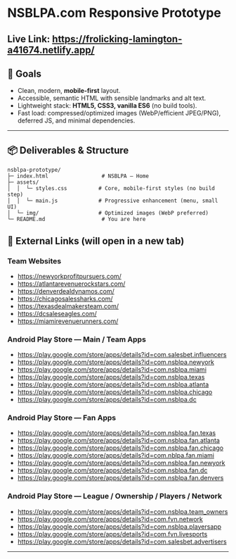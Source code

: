 # NSBLPA.com Responsive Prototype
Live Link: https://frolicking-lamington-a41674.netlify.app/
---

## 🎯 Goals

- Clean, modern, **mobile‑first** layout.
- Accessible, semantic HTML with sensible landmarks and alt text.
- Lightweight stack: **HTML5, CSS3, vanilla ES6** (no build tools).
- Fast load: compressed/optimized images (WebP/efficient JPEG/PNG), deferred JS, and minimal dependencies.

---

## 📦 Deliverables & Structure

```
nsblpa-prototype/
├─ index.html                 # NSBLPA – Home
├─ assets/
│  │  └─ styles.css          # Core, mobile‑first styles (no build step)
│  │  └─ main.js             # Progressive enhancement (menu, small UI)
│  └─ img/                   # Optimized images (WebP preferred)
└─ README.md                  # You are here
```


## 🔗 External Links (will open in a new tab)

### Team Websites
- https://newyorkprofitpursuers.com/
- https://atlantarevenuerockstars.com/
- https://denverdealdynamos.com/
- https://chicagosalessharks.com/
- https://texasdealmakersteam.com/
- https://dcsaleseagles.com/
- https://miamirevenuerunners.com/

### Android Play Store — Main / Team Apps
- https://play.google.com/store/apps/details?id=com.salesbet.influencers
- https://play.google.com/store/apps/details?id=com.nsblpa.newyork
- https://play.google.com/store/apps/details?id=com.nsblpa.miami
- https://play.google.com/store/apps/details?id=com.nsblpa.texas
- https://play.google.com/store/apps/details?id=com.nsblpa.atlanta
- https://play.google.com/store/apps/details?id=com.nsblpa.chicago
- https://play.google.com/store/apps/details?id=com.nsblpa.dc

### Android Play Store — Fan Apps
- https://play.google.com/store/apps/details?id=com.nsblpa.fan.texas
- https://play.google.com/store/apps/details?id=com.nsblpa.fan.atlanta
- https://play.google.com/store/apps/details?id=com.nsblpa.fan.chicago
- https://play.google.com/store/apps/details?id=com.nblpa.fan.miami
- https://play.google.com/store/apps/details?id=com.nsblpa.fan.newyork
- https://play.google.com/store/apps/details?id=com.nsblpa.fan.dc
- https://play.google.com/store/apps/details?id=com.nsblpa.fan.denvers

### Android Play Store — League / Ownership / Players / Network
- https://play.google.com/store/apps/details?id=com.nsblpa.team_owners
- https://play.google.com/store/apps/details?id=com.fvn.network
- https://play.google.com/store/apps/details?id=com.nsblpa.playersapp
- https://play.google.com/store/apps/details?id=com.fvn.livesports
- https://play.google.com/store/apps/details?id=com.salesbet.advertisers

---
